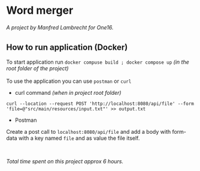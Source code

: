 # Word merger
###### A project by Manfred Lambrecht for One16.

## How to run application (Docker)

To start application run ``docker compuse build ; docker compose up`` _(in the root folder of the project)_
<br>
<br>
To use the application you can use ``postman`` or ``curl``
<br>

- curl command _(when in project root folder)_

``curl --location --request POST 'http://localhost:8080/api/file' --form 'file=@"src/main/resources/input.txt"' >> output.txt``

- Postman

Create a post call to `localhost:8080/api/file` and add a body with form-data with a key named `file` and as value the file itself.

<br>

_Total time spent on this project approx 6 hours._



